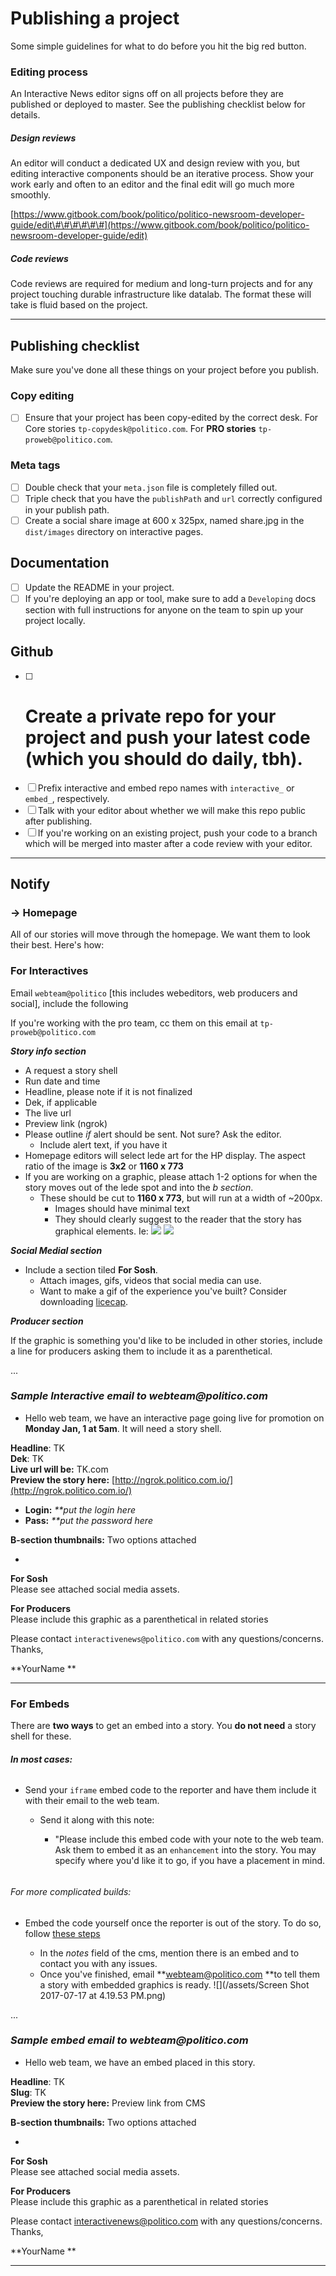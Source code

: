 # Publishing a project

Some simple guidelines for what to do before you hit the big red button.

### Editing process

An Interactive News editor signs off on all projects before they are published or deployed to master. See the publishing checklist below for details.

##### Design reviews

An editor will conduct a dedicated UX and design review with you, but editing interactive components should be an iterative process. Show your work early and often to an editor and the final edit will go much more smoothly.

[https://www.gitbook.com/book/politico/politico-newsroom-developer-guide/edit\#\#\#\#\#\#](https://www.gitbook.com/book/politico/politico-newsroom-developer-guide/edit)

##### Code reviews

Code reviews are required for medium and long-turn projects and for any project touching durable infrastructure like datalab. The format these will take is fluid based on the project.

---

## Publishing checklist

Make sure you've done all these things on your project before you publish.

### Copy editing

* [ ] Ensure that your project has been copy-edited by the correct desk. For Core stories `tp-copydesk@politico.com`. For **PRO stories** `tp-proweb@politico.com`. 

### Meta tags

* [ ] Double check that your `meta.json` file is completely filled out.
* [ ] Triple check that you have the `publishPath` and `url` correctly configured in your publish path.
* [ ] Create a social share image at 600 x 325px, named share.jpg in the `dist/images` directory on interactive pages.

## Documentation

* [ ] Update the README in your project.
* [ ] If you're deploying an app or tool, make sure to add a `Developing` docs section with full instructions for anyone on the team to spin up your project locally.

## Github

* [ ] # Create a private repo for your project and push your latest code \(which you should do daily, tbh\).
* [ ] Prefix interactive and embed repo names with `interactive_` or `embed_`, respectively.
* [ ] Talk with your editor about whether we will make this repo public after publishing.
* [ ] If you're working on an existing project, push your code to a branch which will be merged into master after a code review with your editor.

---

## Notify

### →  Homepage

All of our stories will move through the homepage. We want them to look their best. Here's how:

### For Interactives

Email `webteam@politico` \[this includes webeditors, web producers and social\], include the following

If you're working with the pro team, cc them on this email at `tp-proweb@politico.com`

_**Story info section**_

* A request a story shell
* Run date and time
* Headline, please note if it is not finalized
* Dek, if applicable
* The live url
* Preview link \(ngrok\)
* Please outline _if_ alert should be sent. Not sure? Ask the editor.
  * Include alert text, if you have it
* Homepage editors will select lede art for the HP display. The aspect ratio of the image is **3x2** or **1160 x 773**
* If you are working on a graphic, please attach 1-2 options for when the story moves out of the lede spot and into the _b section_.
  * These should be cut to **1160 x 773**, but will run at a width of ~200px. 
    * Images should have minimal text 
    * They should clearly suggest to the reader that the story has graphical elements. Ie:
    ![](/assets/static.politico.gif)
    ![](/assets/static.politico-1.png)
    
    
    
_**Social Medial section**_

* Include a section tiled **For Sosh**. 
  * Attach images, gifs, videos that social media can use. 
  * Want to make a gif of the experience you've built? Consider downloading [licecap](https://www.cockos.com/licecap/). 

_**Producer section**_

If the graphic is something you'd like to be included in other stories, include a line for producers asking them to include it as a parenthetical.

...

### _Sample Interactive email to webteam@politico.com_

* Hello web team,  we have an interactive page going live for promotion on **Monday Jan, 1 at 5am**. It will need a story shell. 

**Headline**: TK  
**Dek**: TK  
**Live url will be:** TK.com  
**Preview the story here:**  [http://ngrok.politico.com.io/](http://ngrok.politico.com.io/)

* **Login:** _\*\*put the login here_
* **Pass:** _\*\*put the password here_

**B-section thumbnails:** Two options attached

-

**For Sosh**  
Please see attached social media assets.

**For Producers**  
Please include this graphic as a parenthetical in related stories

Please contact `interactivenews@politico.com` with any questions/concerns. Thanks,

**YourName **

---

### 

### For Embeds

There are **two ways** to get an embed into a story. You **do not need** a story shell for these.

###### **In most cases:**

* Send your `iframe` embed code to the reporter and have them include it with their email to the web team.

  * Send it along with this note:

    * "Please include this embed code with your note to the web team. Ask them to embed it as an `enhancement` into the story. You may specify where you'd like it to go, if you have a placement in mind.

###### 

###### For more complicated builds:

* Embed the code yourself once the reporter is out of the story. To do so, follow [these steps](https://politico.gitbooks.io/politico-newsroom-developer-guide/content/tipsheets/cms-embeds/plugging-your-embed-into-the-cms.html)

  * In the _notes_ field of the cms, mention there is an embed and to contact you with any issues. 
  * Once you've finished, email **webteam@politico.com **to tell them a story with embedded graphics is ready. 
    ![](/assets/Screen Shot 2017-07-17 at 4.19.53 PM.png)    

...

### _Sample embed email to webteam@politico.com_

* Hello web team,  we have an embed placed in this story.

**Headline**: TK  
**Slug**: TK  
**Preview the story here:**  Preview link from CMS

**B-section thumbnails:** Two options attached

-

**For Sosh**  
Please see attached social media assets.

**For Producers**  
Please include this graphic as a parenthetical in related stories

Please contact interactivenews@politico.com with any questions/concerns. Thanks,

**YourName **

---

### 



